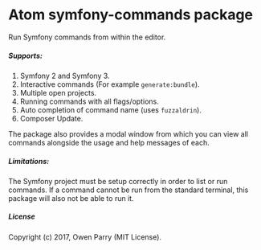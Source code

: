 # Atom symfony-commands package

Run Symfony commands from within the editor.

##### Supports:
1. Symfony 2 and Symfony 3.
1. Interactive commands (For example `generate:bundle`).
1. Multiple open projects.
1. Running commands with all flags/options.
1. Auto completion of command name (uses `fuzzaldrin`).
1. Composer Update.

The package also provides a modal window from which you can view all commands alongside the usage and help messages of each.

##### Limitations:
The Symfony project must be setup correctly in order to list or run commands. If a command cannot be run from the standard terminal, this package will also not be able to run it.

##### License
Copyright (c) 2017, Owen Parry (MIT License).

